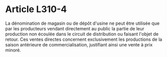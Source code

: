 # Article L310-4

La dénomination de magasin ou de dépôt d'usine ne peut être utilisée que par les producteurs vendant directement au public la partie de leur production non écoulée dans le circuit de distribution ou faisant l'objet de retour. Ces ventes directes concernent exclusivement les productions de la saison antérieure de commercialisation, justifiant ainsi une vente à prix minoré.
